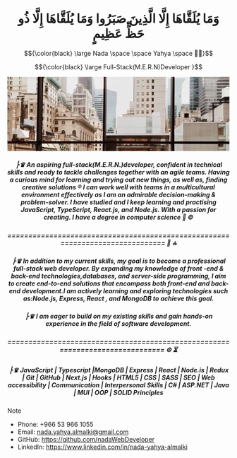 
<h1  align="center" > وَمَا يُلَقَّاهَا إِلَّا الَّذِينَ صَبَرُوا وَمَا يُلَقَّاهَا إِلَّا ذُو حَظٍّ عَظِيمٍ  </h1>

$${\color{black} \large Nada \space \space Yahya  \space  👩‍💻}$$

$${\color{black} \large Full-Stack(M.E.R.N)Developer }$$

<p align="center">
   <img src="https://github.com/nadaWebDeveloper/nadaWebDeveloper/blob/main/photo_1445-04-09%2012.26.17.jpeg" />
</p>

<h5  align="center" > ⎬♛  An aspiring full-stack(M.E.R.N.)developer, confident in technical skills and ready to tackle challenges together with an agile teams. Having a curious mind for learning and trying out new things, as well as, finding creative solutions ® I can work well with teams in a multicultural environment effectively as I am an admirable decision-making & problem-solver. I have studied and I keep learning and practising JavaScript, TypeScript, React.js, and Node.js. With a passion for creating. I have a degree in computer science 🏅 © </h5>

  <h5  align="center" > ==============================================================================
 🎯 🔝</h5>
<h5  align="center" > ⎬♛ In addition to my current skills, my goal is to become a professional full-stack web developer. By expanding my knowledge of front -end & back-end technologies,databases, and server-side programming, I aim to create end-to-end solutions that encompass both front-end and back-end development.I am actively learning and exploring technologies such as:Node.js, Express, React , and MongoDB to achieve this goal.</h5>

<h5  align="center" > ⎬♛  I am eager to build on my existing skills and gain hands-on experience in the field of software development.</h5>
 <h5  align="center" >==============================================================================
 ⚙️ ⏳</h5>
<h5  align="center" > ⎬♛ JavaScript | Typescript |MongoDB | Express | React | Node.is | Redux | Git | GitHub | Next.js | Hooks |  HTML5 | CSS | SASS | SEO | Web accessibility | Communication | Interpersonal Skills | C# | ASP.NET | Java | MUI | OOP | SOLID Principles </h5>


> [!NOTE]
> - Phone: ‪+966 53 966 1055‬
> - Email: nada.yahya.almalki@gmail.com
> - GitHub: https://github.com/nadaWebDeveloper
> - LinkedIn: https://www.linkedin.com/in/nada-yahya-almalki
 


